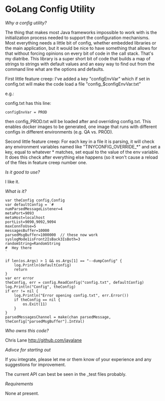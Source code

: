 
GoLang Config Utility
=====================

*Why a config utility?*

The thing that makes most Java frameworks impossible to work with is
the initialization process needed to support the configuration
mechanisms.  Most everything needs a little bit of config, whether
embedded libraries or the main application, but it would be nice to
have something that allows for that without forcing opinions on every
bit of code in the call stack.  That's my diatribe.  This library is a
super short bit of code that builds a map of strings to strings with
default values and an easy way to find out from the command line what
are the options and defaults.

First little feature creep: I've added a key "configEnvVar" which if
set in config.txt will make the code load a file "config_$configEnvVar.txt"

e.g.:

config.txt has this line:

```
configEnvVar = PROD
```

then config_PROD.txt will be loaded after and overriding config.txt.
This enables docker images to be generated, one image that runs with different
configs in different environments (e.g. QA vs. PROD).  

Second little feature creep: For each key in a file it is parsing, it
will check any environment variables named like
"TINYCONFIG_OVERRIDE_*" and set a key, equal to whatever * matches,
set equal to the value of the env variable.  It does this check after
everything else happens (so it won't cause a reload of the files in
feature creep number one.  


*Is it good to use?*

I like it.  

*What is it?*

```
var theConfig config.Config
var defaultConfig = `#
numParsedMessageListener=4
metaPort=9093
metaHost=localhost
portList=9090,9092,9094
maxConnToUse=5
messagesBuffer=10000
parsedMsgBuffer=1000000  // these now work
syslogMode1isFront2IsBack3IsBoth=3
randomString=RandomString
#  Hey there
`

if len(os.Args) > 1 && os.Args[1] == "--dumpConfig" {
	log.Println(defaultConfig)
	return
}
var err error
theConfig, err = config.ReadConfig("config.txt", defaultConfig)
log.Println("Config", theConfig)
if err != nil {
	log.Println("Error opening config.txt", err.Error())
	if theConfig == nil {
		os.Exit(11)
	}
}
parsedMessagesChannel = make(chan parsedMessage, theConfig["parsedMsgBuffer"].IntVal)

```

*Who owns this code?*

Chris Lane http://github.com/jayalane

*Adivce for starting out*

If you integrate, please let me or them know of your experience and
any suggestions for improvement.

The current API can best be seen in the _test files probably.  

*Requirements*

None at present.  

